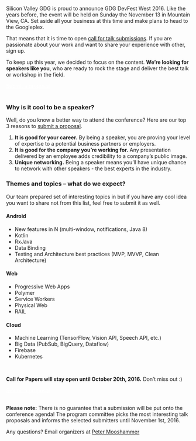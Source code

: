 Silicon Valley GDG is proud to announce GDG DevFest West 2016. Like the years before, the event will be held on Sunday the November 13 in Mountain View, CA. Set aside all your business at this time and make plans to head to the Googleplex.

That means that it is time to open [call for talk submissions](https://docs.google.com/forms/d/e/1FAIpQLSdbyS5xQHFLKDWUe9qnCi-grB3QcBkFqk7Qufmz0KsDdy8PsA/viewform). If you are passionate about your work and want to share your experience with other, sign up.

To keep up this year, we decided to focus on the content. **We’re looking for speakers like you**, who are ready to rock the stage and deliver the best talk or workshop in the field.
<div class="text-center">
<a href="https://docs.google.com/forms/d/e/1FAIpQLSdbyS5xQHFLKDWUe9qnCi-grB3QcBkFqk7Qufmz0KsDdy8PsA/viewform" target="_blank" class="style-scope header-content" style="color: white; ">
  <paper-button class="primary style-scope header-content x-scope paper-button-0" raised="" role="button" tabindex="0" animated="" aria-disabled="false" elevation="1">Submit a proposal</paper-button>
</a>
</div>

<br/>

### Why is it cool to be a speaker?

Well, do you know a better way to attend the conference? Here are our top 3 reasons to [submit a proposal](https://docs.google.com/forms/d/e/1FAIpQLSdbyS5xQHFLKDWUe9qnCi-grB3QcBkFqk7Qufmz0KsDdy8PsA/viewform).

1. **It is good for your career.** By being a speaker, you are proving your level of expertise to a potential business partners or employers.
2. **It is good for the company you’re working for.** Any presentation delivered by an employee adds credibility to a company’s public image.
3. **Unique networking.** Being a speaker means you’ll have unique chance to network with other speakers - the best experts in the industry.

### Themes and topics – what do we expect?

Our team prepared set of interesting topics in but if you have any cool idea you want to share not from this list, feel free to submit it as well.

#### Android
* New features in N (multi-window, notifications, Java 8)
* Kotlin
* RxJava
* Data Binding
* Testing and Architecture best practices (MVP, MVVP, Clean Architecture)

#### Web
* Progressive Web Apps
* Polymer
* Service Workers
* Physical Web
* RAIL

#### Cloud
* Machine Learning (TensorFlow, Vision API, Speech API, etc.)
* Big Data (PubSub, BigQuery, Dataflow)
* Firebase
* Kubernetes

<br/>

**Call for Papers will stay open until October 20th, 2016.** Don’t miss out :)

<div class="text-center">
<a href="https://docs.google.com/forms/d/e/1FAIpQLSdbyS5xQHFLKDWUe9qnCi-grB3QcBkFqk7Qufmz0KsDdy8PsA/viewform" target="_blank" class="style-scope header-content" style="color: white; ">
  <paper-button class="primary style-scope header-content x-scope paper-button-0" raised="" role="button" tabindex="0" animated="" aria-disabled="false" elevation="1">Submit a proposal</paper-button>
</a>
</div>
<br/>

**Please note:** There is no guarantee that a submission will be put onto the conference agenda! The program committee picks the most interesting talk proposals and informs the selected submitters until November 1st, 2016.

Any questions? Email organizers at [Peter Mooshammer](mailto:pmoosha@gmail.com)
